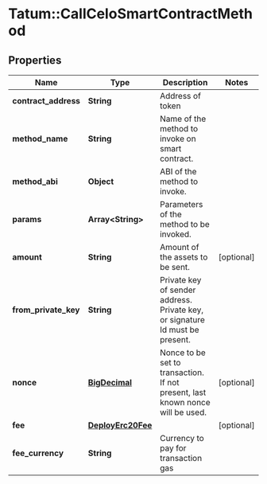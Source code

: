 # Tatum::CallCeloSmartContractMethod

## Properties
Name | Type | Description | Notes
------------ | ------------- | ------------- | -------------
**contract_address** | **String** | Address of token | 
**method_name** | **String** | Name of the method to invoke on smart contract. | 
**method_abi** | **Object** | ABI of the method to invoke. | 
**params** | **Array&lt;String&gt;** | Parameters of the method to be invoked. | 
**amount** | **String** | Amount of the assets to be sent. | [optional] 
**from_private_key** | **String** | Private key of sender address. Private key, or signature Id must be present. | 
**nonce** | [**BigDecimal**](BigDecimal.md) | Nonce to be set to transaction. If not present, last known nonce will be used. | [optional] 
**fee** | [**DeployErc20Fee**](DeployErc20Fee.md) |  | [optional] 
**fee_currency** | **String** | Currency to pay for transaction gas | 

